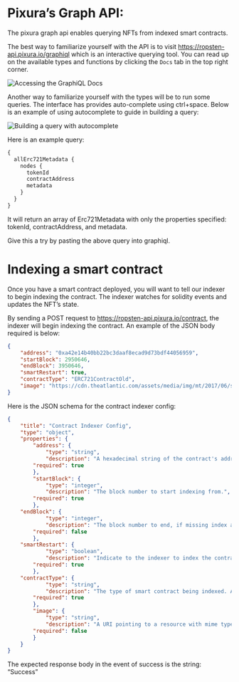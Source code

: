 # Pixura’s Graph API:

The pixura graph api enables querying NFTs from indexed smart contracts.

The best way to familiarize yourself with the API is to visit https://ropsten-api.pixura.io/graphiql which is an interactive querying tool. You can read up on the available types and functions by clicking the `Docs` tab in the top right corner.

![Accessing the GraphiQL Docs](https://github.com/Pixura/pixura-docs/blob/master/assets/graphiql_demo.gif?raw=true)


Another way to familiarize yourself with the types will be to run some queries. The interface has provides auto-complete using ctrl+space. Below is an example of using autocomplete to guide in building a query:


![Building a query with autocomplete](https://github.com/Pixura/pixura-docs/blob/master/assets/graphiql_autocomplete.gif?raw=true)

Here is an example query:

```graphql
{
  allErc721Metadata {
    nodes {
      tokenId
      contractAddress
      metadata
    }
  }
}
```

It will return an array of Erc721Metadata with only the properties specified: tokenId, contractAddress, and metadata.

Give this a try by pasting the above query into graphiql.



# Indexing a smart contract

Once you have a smart contract deployed, you will want to tell our indexer to begin indexing the contract. The indexer watches for solidity events and updates the NFT’s state.

By sending a  POST request to https://ropsten-api.pixura.io/contract, the indexer will begin indexing the contract. An example of the JSON body required is below: 

```JSON
{
	"address": "0xa42e14b40bb22bc3daaf8ecad9d73bdf44056959",
	"startBlock": 2950646,
	"endBlock": 3950646,
	"smartRestart": true,
	"contractType": "ERC721ContractOld",
	"image": "https://cdn.theatlantic.com/assets/media/img/mt/2017/06/shutterstock_319985324/lead_720_405.jpg?mod=1533691890"
}
```

Here is the JSON schema for the contract indexer config:

```JSON
{
    "title": "Contract Indexer Config",
    "type": "object",
    "properties": {
        "address": {
            "type": "string",
            "description": "A hexadecimal string of the contract's address.",
	    "required": true
        },
        "startBlock": {
            "type": "integer",
            "description": "The block number to start indexing from.",
	    "required": true
        },
	"endBlock": {
            "type": "integer",
            "description": "The block number to end, if missing index as blockchain grows.",
	    "required": false
        },
	"smartRestart": {
            "type": "boolean",
            "description": "Indicate to the indexer to index the contract at the latest block seen for this contract.",
	    "required": true
        },
	"contractType": {
            "type": "string",
            "description": "The type of smart contract being indexed. Available types: ERC721Contract, ERC721ContractOld, and ERC721MarketContract",
	    "required": true
        },
        "image": {
            "type": "string",
            "description": "A URI pointing to a resource with mime type image/* representing the contract.",
	    "required": false
        }
    }
}
```


The expected response body in the event of success is the string: “Success”
